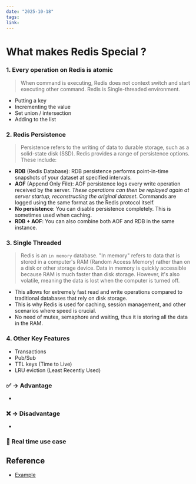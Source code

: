 ```yaml
---
date: "2025-10-18"
tags: 
link:
---
```


# What makes Redis Special ?
### 1. Every operation on Redis is atomic

>When command is executing, Redis does not context switch and start executing other command. Redis is Single-threaded environment.

- Putting a key
- Incrementing the value
- Set union / intersection
- Adding to the list
### 2. Redis Persistence

>Persistence refers to the writing of data to durable storage, such as a solid-state disk (SSD). Redis provides a range of persistence options. These include:

- **RDB** (Redis Database): RDB persistence performs point-in-time snapshots of your dataset at specified intervals.
- **AOF** (Append Only File): AOF persistence logs every write operation received by the server. *These operations can then be replayed again at server startup, reconstructing the original dataset*. Commands are logged using the same format as the Redis protocol itself.
- **No persistence**: You can disable persistence completely. This is sometimes used when caching.
- **RDB + AOF**: You can also combine both AOF and RDB in the same instance.

### 3. Single Threaded

> Redis is an `in memory` database. "In memory" refers to data that is stored in a computer's RAM (Random Access Memory) rather than on a disk or other storage device. Data in memory is quickly accessible because RAM is much faster than disk storage. However, it's also volatile, meaning the data is lost when the computer is turned off.

- This allows for extremely fast read and write operations compared to traditional databases that rely on disk storage.
- This is why Redis is used for caching, session management, and other scenarios where speed is crucial.
- No need of mutex, semaphore and waiting, thus it is storing all the data in the RAM.
### 4. Other Key Features
- Transactions
- Pub/Sub
- TTL keys (Time to Live)
- LRU eviction (Least Recently Used)

### ✅ -> Advantage

- 
### ❌ -> Disadvantage

- 
### 📃 Real time use case
## Reference
* [Example](https://example.com)

